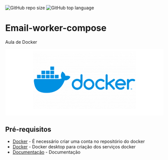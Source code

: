 ![GitHub repo size](https://img.shields.io/github/repo-size/JaimeMS/email-worker-compose?style=plastic)
![GitHub top language](https://img.shields.io/github/languages/top/JaimeMS/email-worker-compose?style=plastic)

# Email-worker-compose
Aula de Docker 

![dokcer](https://github.com/JaimeMS/email-worker-compose/blob/master/Docker.png) 

## Pré-requisitos

* [Docker](https://hub.docker.com/ "Docker hub")  - É necessário criar uma conta no repositório do docker 
* [Docker](https://www.docker.com/products/docker-desktop/ "Download do Docker Desktop")  - Docker desktop para criação dos serviços docker
* [Documentação](https://docs.docker.com/desktop/ "Docker documentação")  - Documentação


